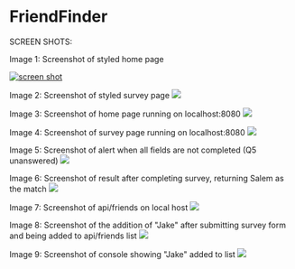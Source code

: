 # FriendFinder

SCREEN SHOTS:

Image 1:  Screenshot of styled home page

<a target="_blank" href="/app/public/images/image1.jpg">
<img src="/DannySprouse/FriendFinder/raw/master/app/public/images/image1.jpg" alt="screen shot" style="max-width:100%;">
</a>


Image 2:  Screenshot of styled survey page
<img src="../public/images/image2.jpg" />

Image 3:  Screenshot of home page running on localhost:8080
<img src="../public/images/image3.jpg" />

Image 4:  Screenshot of survey page running on localhost:8080
<img src="../public/images/image4.jpg" />

Image 5:  Screenshot of alert when all fields are not completed (Q5 unanswered)
<img src="../public/images/image5.jpg" />

Image 6:  Screenshot of result after completing survey, returning Salem as the match
<img src="../public/images/image6.jpg" />

Image 7:  Screenshot of api/friends on local host
<img src="../public/images/image7.jpg" />

Image 8:  Screenshot of the addition of "Jake" after submitting survey form and being added to api/friends list
<img src="../public/images/image8.jpg" />

Image 9:  Screenshot of console showing "Jake" added to list
<img src="../public/images/image9.jpg" />
